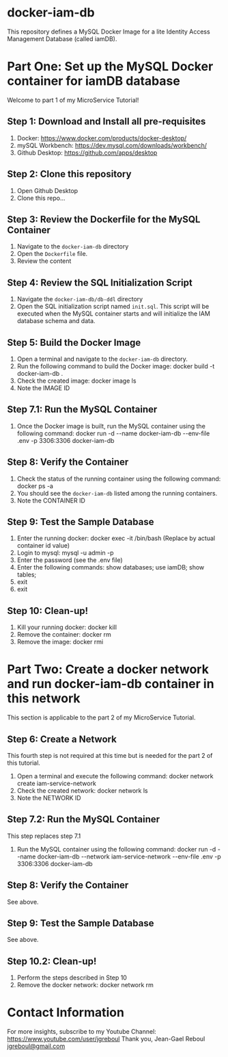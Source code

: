 # docker-iam-db

This repository defines a MySQL Docker Image for a lite Identity Access Management Database (called iamDB).

# Part One: Set up the MySQL Docker container for iamDB database

Welcome to part 1 of my MicroService Tutorial!

## Step 1: Download and Install all pre-requisites
1. Docker: https://www.docker.com/products/docker-desktop/
2. mySQL Workbench: https://dev.mysql.com/downloads/workbench/
3. Github Desktop: https://github.com/apps/desktop

## Step 2: Clone this repository
1. Open Github Desktop
2. Clone this repo...

## Step 3: Review the Dockerfile for the MySQL Container
1. Navigate to the `docker-iam-db` directory
2. Open the `Dockerfile` file.
3. Review the content 

## Step 4: Review the SQL Initialization Script
1. Navigate the `docker-iam-db/db-ddl` directory
2. Open the SQL initialization script named `init.sql`. 
This script will be executed when the MySQL container starts and will initialize the IAM database schema and data.

## Step 5: Build the Docker Image
1. Open a terminal and navigate to the `docker-iam-db` directory.
2. Run the following command to build the Docker image: docker build -t docker-iam-db .
3. Check the created image: docker image ls
4. Note the IMAGE ID

## Step 7.1: Run the MySQL Container
1. Once the Docker image is built, run the MySQL container using the following command:
   docker run -d --name docker-iam-db --env-file .env -p 3306:3306 docker-iam-db

## Step 8: Verify the Container
1. Check the status of the running container using the following command: docker ps -a
2. You should see the `docker-iam-db` listed among the running containers.
3. Note the CONTAINER ID

## Step 9: Test the Sample Database
1. Enter the running docker: docker exec -it <CONTAINER ID> /bin/bash
   (Replace <CONTAINER ID> by actual container id value)
2. Login to mysql: mysql -u admin -p
3. Enter the password (see the .env file)  
4. Enter the following commands:
    show databases;
    use iamDB;
    show tables;
5. exit
6. exit

## Step 10: Clean-up!
1. Kill your running docker: docker kill <CONTAINER ID>
2. Remove the container: docker rm <CONTAINER ID>
3. Remove the image: docker rmi <IMAGE ID>

# Part Two: Create a docker network and run docker-iam-db container in this network

This section is applicable to the part 2 of my MicroService Tutorial.

## Step 6: Create a Network
This fourth step is not required at this time but is needed for the part 2 of this tutorial.
1. Open a terminal and execute the following command: docker network create iam-service-network
2. Check the created network: docker network ls
3. Note the NETWORK ID

## Step 7.2: Run the MySQL Container
This step replaces step 7.1
1. Run the MySQL container using the following command:
   docker run -d --name docker-iam-db --network iam-service-network --env-file .env -p 3306:3306 docker-iam-db

## Step 8: Verify the Container
See above.

## Step 9: Test the Sample Database
See above.

## Step 10.2: Clean-up!
1. Perform the steps described in Step 10
2.  Remove the docker network: docker network rm  <NETWORK ID>

# Contact Information
For more insights, subscribe to my Youtube Channel: https://www.youtube.com/user/jgreboul 
Thank you,
Jean-Gael Reboul
jgreboul@gmail.com



